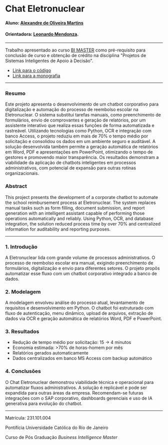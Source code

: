 
# Chat Eletronuclear

#### Aluno: [Alexandre de Oliveira Martins](https://github.com/alexmar3131/Chat-Corporativo-Projeto-Final---BI-Master-2023.2)
#### Orientadora: [Leonardo Mendonza](https://github.com/link_do_github).

---

Trabalho apresentado ao curso [BI MASTER](https://ica.puc-rio.ai/bi-master) como pré-requisito para conclusão de curso e obtenção de crédito na disciplina "Projetos de Sistemas Inteligentes de Apoio à Decisão".

- [Link para o código]( )
- [Link para a monografia]( )

---

### Resumo

Este projeto apresenta o desenvolvimento de um chatbot corporativo para digitalização e automação do processo de reembolso escolar na Eletronuclear. O sistema substitui tarefas manuais, como preenchimento de formulários, envio de comprovantes e geração de relatórios, por um assistente interativo que realiza essas funções de forma automatizada e rastreável. Utilizando tecnologias como Python, OCR e integração com banco Access, o projeto reduziu em mais de 70% o tempo médio por solicitação e consolidou os dados em um ambiente seguro e auditável. A solução desenvolvida também permite a geração automática de relatórios em Word, PDF e apresentações em PowerPoint, otimizando o tempo de gestores e promovendo maior transparência. Os resultados demonstram a viabilidade da aplicação de chatbots inteligentes em processos administrativos, com potencial de expansão para outras rotinas organizacionais.

### Abstract

This project presents the development of a corporate chatbot to automate the school reimbursement process at Eletronuclear. The system replaces manual tasks such as form filling, document submission, and report generation with an intelligent assistant capable of performing those operations automatically and reliably. Using Python, OCR, and database integration, the solution reduced process time by over 70% and centralized information for auditability and reporting purposes.

---

### 1. Introdução

A Eletronuclear lida com grande volume de processos administrativos. O processo de reembolso escolar era manual, exigindo preenchimento de formulários, digitalização e envio para diferentes setores. O projeto propôs automatizar esse fluxo com um chatbot corporativo integrado a banco de dados.

### 2. Modelagem

A modelagem envolveu análise do processo atual, levantamento de requisitos e desenvolvimento em Python. O chatbot foi estruturado com fluxo de autenticação, menu dinâmico, upload de arquivos, extração de dados via OCR e geração automática de relatórios Word, PDF e PowerPoint.

### 3. Resultados

- Redução de tempo médio por solicitação: 15 → 4 minutos
- Economia estimada: >70% de horas-homem por mês
- Relatórios gerados automaticamente
- Dados centralizados em banco MS Access com backup automático

### 4. Conclusões

O Chat Eletronuclear demonstrou viabilidade técnica e operacional para automatizar fluxos administrativos. A solução é replicável e pode ser expandida para outras áreas da empresa. Recomendam-se futuras integrações com o SAP corporativo, dashboards gerenciais e uso de IA generativa para evolução do chatbot.

---

Matrícula: 231.101.004

Pontifícia Universidade Católica do Rio de Janeiro

Curso de Pós Graduação *Business Intelligence Master*
